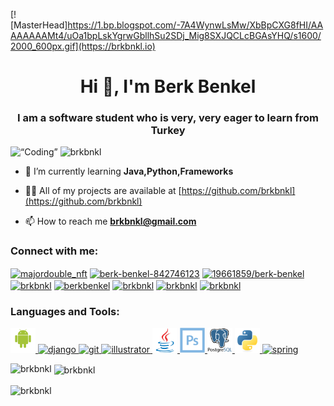[![MasterHead]https://1.bp.blogspot.com/-7A4WynwLsMw/XbBpCXG8fHI/AAAAAAAAMt4/uOa1bpLskYgrwGbllhSu2SDj_Mig8SXJQCLcBGAsYHQ/s1600/2000_600px.gif](https://brkbnkl.io)
<h1 align="center">Hi 👋, I'm Berk Benkel</h1>
<h3 align="center">I am a software student who is very, very eager to learn from Turkey</h3>
<img align=“right” alt=	“Coding” width=“400” src=“https://camo.githubusercontent.com/c1dcb74cc1c1835b1d716f5051499a2814c683c806b15f04b0eba492863703e9/68747470733a2f2f63646e2e6472696262626c652e636f6d2f75736572732f3733303730332f73637265656e73686f74732f363538313234332f6176656e746f2e676966”



<p align="left"> <img src="https://komarev.com/ghpvc/?username=brkbnkl&label=Profile%20views&color=0e75b6&style=flat" alt="brkbnkl" /> </p>

- 🌱 I’m currently learning **Java,Python,Frameworks**

- 👨‍💻 All of my projects are available at [https://github.com/brkbnkl](https://github.com/brkbnkl)

- 📫 How to reach me **brkbnkl@gmail.com**

<h3 align="left">Connect with me:</h3>
<p align="left">
<a href="https://twitter.com/majordouble_nft" target="blank"><img align="center" src="https://raw.githubusercontent.com/rahuldkjain/github-profile-readme-generator/master/src/images/icons/Social/twitter.svg" alt="majordouble_nft" height="30" width="40" /></a>
<a href="https://linkedin.com/in/berk-benkel-842746123" target="blank"><img align="center" src="https://raw.githubusercontent.com/rahuldkjain/github-profile-readme-generator/master/src/images/icons/Social/linked-in-alt.svg" alt="berk-benkel-842746123" height="30" width="40" /></a>
<a href="https://stackoverflow.com/users/19661859/berk-benkel" target="blank"><img align="center" src="https://raw.githubusercontent.com/rahuldkjain/github-profile-readme-generator/master/src/images/icons/Social/stack-overflow.svg" alt="19661859/berk-benkel" height="30" width="40" /></a>
<a href="https://fb.com/brkbnkl" target="blank"><img align="center" src="https://raw.githubusercontent.com/rahuldkjain/github-profile-readme-generator/master/src/images/icons/Social/facebook.svg" alt="brkbnkl" height="30" width="40" /></a>
<a href="https://instagram.com/berkbenkel" target="blank"><img align="center" src="https://raw.githubusercontent.com/rahuldkjain/github-profile-readme-generator/master/src/images/icons/Social/instagram.svg" alt="berkbenkel" height="30" width="40" /></a>
<a href="https://www.youtube.com/c/brkbnkl" target="blank"><img align="center" src="https://raw.githubusercontent.com/rahuldkjain/github-profile-readme-generator/master/src/images/icons/Social/youtube.svg" alt="brkbnkl" height="30" width="40" /></a>
<a href="https://www.hackerrank.com/brkbnkl" target="blank"><img align="center" src="https://raw.githubusercontent.com/rahuldkjain/github-profile-readme-generator/master/src/images/icons/Social/hackerrank.svg" alt="brkbnkl" height="30" width="40" /></a>
<a href="https://www.leetcode.com/brkbnkl" target="blank"><img align="center" src="https://raw.githubusercontent.com/rahuldkjain/github-profile-readme-generator/master/src/images/icons/Social/leet-code.svg" alt="brkbnkl" height="30" width="40" /></a>
</p>

<h3 align="left">Languages and Tools:</h3>
<p align="left"> <a href="https://developer.android.com" target="_blank" rel="noreferrer"> <img src="https://raw.githubusercontent.com/devicons/devicon/master/icons/android/android-original-wordmark.svg" alt="android" width="40" height="40"/> </a> <a href="https://www.djangoproject.com/" target="_blank" rel="noreferrer"> <img src="https://cdn.worldvectorlogo.com/logos/django.svg" alt="django" width="40" height="40"/> </a> <a href="https://git-scm.com/" target="_blank" rel="noreferrer"> <img src="https://www.vectorlogo.zone/logos/git-scm/git-scm-icon.svg" alt="git" width="40" height="40"/> </a> <a href="https://www.adobe.com/in/products/illustrator.html" target="_blank" rel="noreferrer"> <img src="https://www.vectorlogo.zone/logos/adobe_illustrator/adobe_illustrator-icon.svg" alt="illustrator" width="40" height="40"/> </a> <a href="https://www.java.com" target="_blank" rel="noreferrer"> <img src="https://raw.githubusercontent.com/devicons/devicon/master/icons/java/java-original.svg" alt="java" width="40" height="40"/> </a> <a href="https://www.photoshop.com/en" target="_blank" rel="noreferrer"> <img src="https://raw.githubusercontent.com/devicons/devicon/master/icons/photoshop/photoshop-line.svg" alt="photoshop" width="40" height="40"/> </a> <a href="https://www.postgresql.org" target="_blank" rel="noreferrer"> <img src="https://raw.githubusercontent.com/devicons/devicon/master/icons/postgresql/postgresql-original-wordmark.svg" alt="postgresql" width="40" height="40"/> </a> <a href="https://www.python.org" target="_blank" rel="noreferrer"> <img src="https://raw.githubusercontent.com/devicons/devicon/master/icons/python/python-original.svg" alt="python" width="40" height="40"/> </a> <a href="https://spring.io/" target="_blank" rel="noreferrer"> <img src="https://www.vectorlogo.zone/logos/springio/springio-icon.svg" alt="spring" width="40" height="40"/> </a> </p>

<p><img align="left" src="https://github-readme-stats.vercel.app/api/top-langs?username=brkbnkl&show_icons=true&locale=en&layout=compact" alt="brkbnkl" /></p>

<p>&nbsp;<img align="center" src="https://github-readme-stats.vercel.app/api?username=brkbnkl&show_icons=true&locale=en" alt="brkbnkl" /></p>

<p><img align="center" src="https://github-readme-streak-stats.herokuapp.com/?user=brkbnkl&" alt="brkbnkl" /></p>
